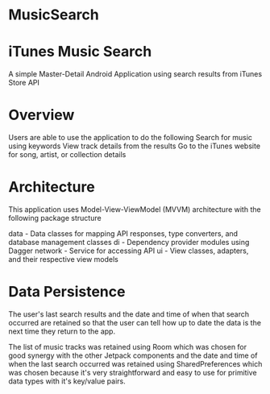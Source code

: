 # MusicSearch
# iTunes Music Search
A simple Master-Detail Android Application using search results from iTunes Store API

# Overview
Users are able to use the application to do the following
Search for music using keywords
View track details from the results
Go to the iTunes website for song, artist, or collection details

# Architecture
This application uses Model-View-ViewModel (MVVM) architecture with the following package structure

data - Data classes for mapping API responses, type converters, and database management classes
di - Dependency provider modules using Dagger
network - Service for accessing API
ui - View classes, adapters, and their respective view models

# Data Persistence
The user's last search results and the date and time of when that search occurred are retained so that the user can tell how up to date the data is the next time they return to the app.

The list of music tracks was retained using Room which was chosen for good synergy with the other Jetpack components and the date and time of when the last search occurred was retained using SharedPreferences which was chosen because it's very straightforward and easy to use for primitive data types with it's key/value pairs.

